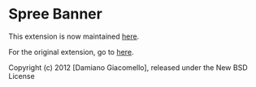 Spree Banner
============

This extension is now maintained [here](https://github.com/zaeznet/spree_zaez_banner).

For the original extension, go to [here](https://github.com/damianogiacomello/spree_banner).

Copyright (c) 2012 [Damiano Giacomello], released under the New BSD License
